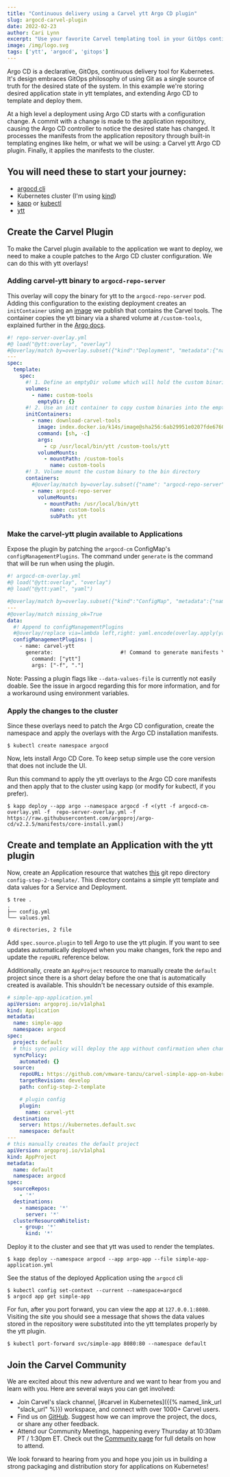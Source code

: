 ```yaml
---
title: "Continuous delivery using a Carvel ytt Argo CD plugin"
slug: argocd-carvel-plugin
date: 2022-02-23
author: Cari Lynn
excerpt: "Use your favorite Carvel templating tool in your GitOps continuous delivery using the Carvel ytt Argo CD plugin."
image: /img/logo.svg
tags: ['ytt', 'argocd', 'gitops']
---
```


Argo CD is a declarative, GitOps, continuous delivery tool for Kubernetes. It's design embraces GitOps philosophy of using Git as a single source of truth for the desired state of the system. In this example we're storing desired application state in ytt templates, and extending Argo CD to template and deploy them.

At a high level a deployment using Argo CD starts with a configuration change. A commit with a change is made to the application repository, causing the Argo CD controller to notice the desired state has changed. It processes the manifests from the application repository through built-in templating engines like helm, or what we will be using: a Carvel ytt Argo CD plugin. Finally, it applies the manifests to the cluster.

## You will need these to start your journey:
- [argocd cli](https://argo-cd.readthedocs.io/en/stable/getting_started/#2-download-argo-cd-cli)
- Kubernetes cluster (I'm using [kind](https://kind.sigs.k8s.io/docs/user/quick-start/#installing-with-a-package-manager))
- [kapp](https://github.com/vmware-tanzu/carvel-kapp) or [kubectl](https://kubernetes.io/docs/tasks/tools/#kubectl)
- [ytt](https://github.com/vmware-tanzu/carvel-ytt)

## Create the Carvel Plugin
To make the Carvel plugin available to the application we want to deploy, we need to make a couple patches to the Argo CD cluster configuration. We can do this with ytt overlays!

### Adding carvel-ytt binary to `argocd-repo-server`
This overlay will copy the binary for ytt to the `argocd-repo-server` pod. Adding this configuration to the existing deployment creates an `initContainer` using an [image](https://github.com/vmware-tanzu/carvel-docker-image) we publish that contains the Carvel tools. The container copies the ytt binary via a shared volume at `/custom-tools`, explained further in the [Argo docs](https://argo-cd.readthedocs.io/en/stable/operator-manual/custom_tools/#adding-tools-via-volume-mounts).

```yaml
#! repo-server-overlay.yml
#@ load("@ytt:overlay", "overlay")
#@overlay/match by=overlay.subset({"kind":"Deployment", "metadata":{"name":"argocd-repo-server"}})
---
spec:
  template:
    spec:
      #! 1. Define an emptyDir volume which will hold the custom binaries
      volumes:
        - name: custom-tools
          emptyDir: {}
      #! 2. Use an init container to copy custom binaries into the emptyDir
      initContainers:
        - name: download-carvel-tools
          image: index.docker.io/k14s/image@sha256:6ab29951e0207fde6760f6db227f218f20e875f45b22e8ca0ee06c0c8cab32cd
          command: [sh, -c]
          args:
            - cp /usr/local/bin/ytt /custom-tools/ytt
          volumeMounts:
            - mountPath: /custom-tools
              name: custom-tools
      #! 3. Volume mount the custom binary to the bin directory
      containers:
        #@overlay/match by=overlay.subset({"name": "argocd-repo-server"})
        - name: argocd-repo-server
          volumeMounts:
            - mountPath: /usr/local/bin/ytt
              name: custom-tools
              subPath: ytt
```

### Make the carvel-ytt plugin available to Applications 
Expose the plugin by patching the `argocd-cm` ConfigMap's `configManagementPlugins`. The command under `generate` is the command that will be run when using the plugin. 

```yaml
#! argocd-cm-overlay.yml
#@ load("@ytt:overlay", "overlay")
#@ load("@ytt:yaml", "yaml")

#@overlay/match by=overlay.subset({"kind":"ConfigMap", "metadata":{"name":"argocd-cm"}})
---
#@overlay/match missing_ok=True
data:
  #! Append to configManagementPlugins
  #@overlay/replace via=lambda left,right: yaml.encode(overlay.apply(yaml.decode(left), yaml.decode(right)))
  configManagementPlugins: |
    - name: carvel-ytt
      generate:                      #! Command to generate manifests YAML
        command: ["ytt"]
        args: ["-f", "."]
```
Note: Passing a plugin flags like `--data-values-file` is currently not easily doable. See the issue in argocd regarding this for more information, and for a workaround using environment variables.

### Apply the changes to the cluster
Since these overlays need to patch the Argo CD configuration, create the namespace and apply the overlays with the Argo CD installation manifests.

```shell
$ kubectl create namespace argocd
```

Now, lets install Argo CD Core. To keep setup simple use the core version that does not include the UI.

Run this command to apply the ytt overlays to the Argo CD core manifests and then apply that to the cluster using kapp (or modify for kubectl, if you prefer).

```shell
$ kapp deploy --app argo --namespace argocd -f <(ytt -f argocd-cm-overlay.yml -f  repo-server-overlay.yml -f https://raw.githubusercontent.com/argoproj/argo-cd/v2.2.5/manifests/core-install.yaml)
```

## Create and template an Application with the ytt plugin
Now, create an Application resource that watches [this](https://github.com/vmware-tanzu/carvel-simple-app-on-kubernetes/tree/develop/config-step-2-template) git repo directory `config-step-2-template/`. This directory contains a simple ytt template and data values for a Service and Deployment.

```shell    
$ tree .
.
├── config.yml
└── values.yml

0 directories, 2 file
```

Add `spec.source.plugin` to tell Argo to use the ytt plugin. If you want to see updates automatically deployed when you make changes, fork the repo and update the `repoURL` reference below.

Additionally, create an `AppProject` resource to manually create the `default` project since there is a short delay before the one that is automatically created is available. This shouldn't be necessary outside of this example.

```yaml
# simple-app-application.yml
apiVersion: argoproj.io/v1alpha1
kind: Application
metadata:
  name: simple-app
  namespace: argocd
spec:
  project: default
  # this sync policy will deploy the app without confirmation when changes are detected
  syncPolicy:
    automated: {}
  source:
    repoURL: https://github.com/vmware-tanzu/carvel-simple-app-on-kubernetes.git
    targetRevision: develop
    path: config-step-2-template

    # plugin config
    plugin:
      name: carvel-ytt
  destination:
    server: https://kubernetes.default.svc
    namespace: default
---
# this manually creates the default project
apiVersion: argoproj.io/v1alpha1
kind: AppProject
metadata:
  name: default
  namespace: argocd
spec:
  sourceRepos:
    - '*'
  destinations:
    - namespace: '*'
      server: '*'
  clusterResourceWhitelist:
    - group: '*'
      kind: '*'
```
Deploy it to the cluster and see that ytt was used to render the templates. 
```shell
$ kapp deploy --namespace argocd --app argo-app --file simple-app-application.yml
```
See the status of the deployed Application using the `argocd` cli
```shell
$ kubectl config set-context --current --namespace=argocd
$ argocd app get simple-app
```
For fun, after you port forward, you can view the app at `127.0.0.1:8080`. Visiting the site you should see a message that shows the data values stored in the repository were substituted into the ytt templates properly by the ytt plugin.
```shell
$ kubectl port-forward svc/simple-app 8080:80 --namespace default
```

## Join the Carvel Community

We are excited about this new adventure and we want to hear from you and learn with you. Here are several ways you can get involved:

* Join Carvel's slack channel, [#carvel in Kubernetes]({{% named_link_url "slack_url" %}}) workspace, and connect with over 1000+ Carvel users.
* Find us on [GitHub](https://github.com/vmware-tanzu/carvel). Suggest how we can improve the project, the docs, or share any other feedback.
* Attend our Community Meetings, happening every Thursday at 10:30am PT / 1:30pm ET. Check out the [Community page](/community/) for full details on how to attend.

We look forward to hearing from you and hope you join us in building a strong packaging and distribution story for applications on Kubernetes!
